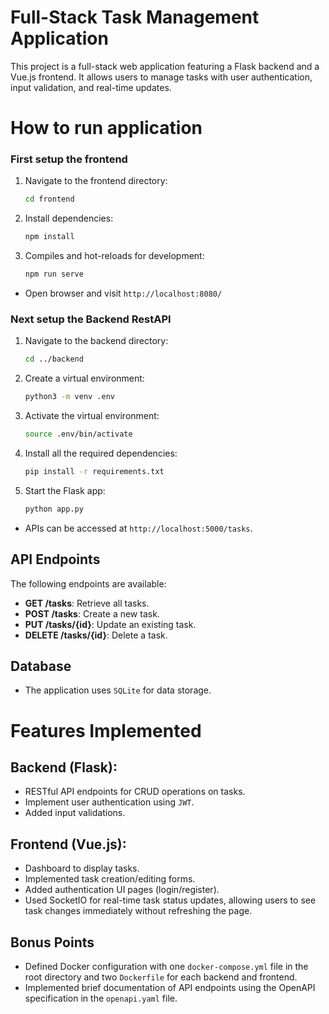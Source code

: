 # Full-Stack Task Management Application

This project is a full-stack web application featuring a Flask backend and a Vue.js frontend. It allows users to manage tasks with user authentication, input validation, and real-time updates.

# How to run application

### First setup the frontend

1. Navigate to the frontend directory:
    ```bash
    cd frontend
    ```

2. Install dependencies:
    ```bash
    npm install
    ```

3. Compiles and hot-reloads for development:
    ```bash
    npm run serve
    ```

- Open browser and visit ```http://localhost:8080/```


### Next setup the Backend RestAPI

1. Navigate to the backend directory:
    ```bash
    cd ../backend
    ```

2. Create a virtual environment:
    ```bash
    python3 -m venv .env
    ```

3. Activate the virtual environment:
    ```bash
    source .env/bin/activate
    ```

4. Install all the required dependencies:
    ```bash
    pip install -r requirements.txt
    ```

5. Start the Flask app:
    ```bash
    python app.py
    ```

- APIs can be accessed at `http://localhost:5000/tasks`.


## API Endpoints

The following endpoints are available:

- **GET /tasks**: Retrieve all tasks.
- **POST /tasks**: Create a new task.
- **PUT /tasks/{id}**: Update an existing task.
- **DELETE /tasks/{id}**: Delete a task.


## Database

- The application uses `SQLite` for data storage.

# Features Implemented

## **Backend (Flask)**:
- RESTful API endpoints for CRUD operations on tasks.
- Implement user authentication using `JWT`.
- Added input validations.

## **Frontend (Vue.js)**:
- Dashboard to display tasks.
- Implemented task creation/editing forms.
- Added authentication UI pages (login/register).
- Used SocketIO for real-time task status updates, allowing users to see task changes immediately without refreshing the page.

## Bonus Points
- Defined Docker configuration with one `docker-compose.yml` file in the root directory and two `Dockerfile` for each backend and frontend.
- Implemented brief documentation of API endpoints using the OpenAPI specification in the `openapi.yaml` file.

